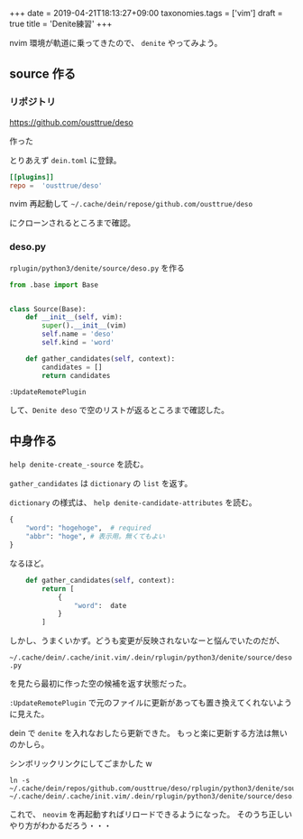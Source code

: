 +++
date = 2019-04-21T18:13:27+09:00
taxonomies.tags = ['vim']
draft = true
title = 'Denite練習'
+++

nvim 環境が軌道に乗ってきたので、 `denite` やってみよう。

## source 作る

### リポジトリ

https://github.com/ousttrue/deso

作った

とりあえず `dein.toml` に登録。

```toml
[[plugins]]
repo =  'ousttrue/deso'
```

nvim 再起動して `~/.cache/dein/repose/github.com/ousttrue/deso`

にクローンされるところまで確認。

### deso.py

`rplugin/python3/denite/source/deso.py` を作る

```py
from .base import Base


class Source(Base):
    def __init__(self, vim):
        super().__init__(vim)
        self.name = 'deso'
        self.kind = 'word'

    def gather_candidates(self, context):
        candidates = []
        return candidates
```

`:UpdateRemotePlugin`

して、`Denite deso` で空のリストが返るところまで確認した。

## 中身作る

`help denite-create_-source` を読む。

`gather_candidates` は `dictionary` の `list` を返す。

`dictionary` の様式は、 `help denite-candidate-attributes` を読む。

```py
{
    "word": "hogehoge",  # required
    "abbr": "hoge", # 表示用。無くてもよい
}
```

なるほど。


```py
    def gather_candidates(self, context):
        return [
            {
                "word":  date
            }
        ]
```

しかし、うまくいかず。どうも変更が反映されないなーと悩んでいたのだが、

`~/.cache/dein/.cache/init.vim/.dein/rplugin/python3/denite/source/deso.py`

を見たら最初に作った空の候補を返す状態だった。

`:UpdateRemotePlugin` 
で元のファイルに更新があっても置き換えてくれないように見えた。

dein で `denite` を入れなおしたら更新できた。
もっと楽に更新する方法は無いのかしら。

シンボリックリンクにしてごまかした w

```
ln -s ~/.cache/dein/repos/github.com/ousttrue/deso/rplugin/python3/denite/source/deso.py
~/.cache/dein/.cache/init.vim/.dein/rplugin/python3/denite/source/deso.py
```

これで、 `neovim` を再起動すればリロードできるようになった。
そのうち正しいやり方がわかるだろう・・・

